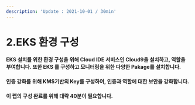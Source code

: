 ```yaml
---
description: 'Update : 2021-10-01 / 30min'
---
```


# 2.EKS 환경 구성

#### EKS 설치를 위한 환경 구성을 위해 Cloud IDE 서비스인 Cloud9을 설치하고, 역할을 부여합니다. 또한 EKS 를 구성하고 모니터링을 위한 다양한 Pakage를 설치합니다.

#### 인증 강화를 위해 KMS기반의 Key를 구성하여, 인증과 역할에 대한 보안을 강화합니다.

#### 이 랩의 구성 완료를 위해 대략 40분이 필요합니다.
